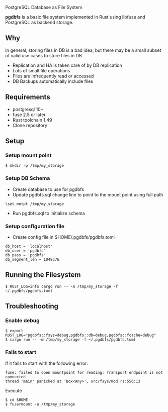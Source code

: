 PostgreSQL Database as File System

**pgdbfs** is a basic file system implemented in Rust using libfuse and PostgreSQL as backend storage.

## Why

In general, storing files in DB is a bad idea, but there may be a small subset of valid use cases to store files in DB

  - Replication and HA is taken care of by DB replication
  - Lots of small file operations
  - Files are infrequently read or accessed
  - DB Backups automatically include files

## Requirements
- postgresql 10+
- fuse 2.5 or later
- Rust toolchain 1.49
- Clone repository 

## Setup

### Setup mount point
```
$ mkdir -p /tmp/my_storage
```

### Setup DB Schema

- Create database to use for pgdbfs
- Update pgdbfs.sql change line to point to the mount point using full path
```
\set mntpt /tmp/my_storage
```
- Run pgdbfs.sql to initialize schema

### Setup configuration file

- Create config file in $HOME/.pgdbfs/pgdbfs.toml

```
db_host = 'localhost'
db_user = 'pgdbfs'
db_pass = 'pgdbfs'
db_segment_len = 1048576
```
## Running the Filesystem
```
$ RUST_LOG=info cargo run -- -m /tmp/my_storage -f ~/.pgdbfs/pgdbfs.toml
```
## Troubleshooting

### Enable debug
```
$ export RUST_LOG="pgdbfs::fsys=debug,pgdbfs::db=debug,pgdbfs::fcache=debug"
$ cargo run -- -m /tmp/my_storage -f ~/.pgdbfs/pgdbfs.toml
```

### Fails to start

If it fails to start with the following error:

```
fuse: failed to open mountpoint for reading: Transport endpoint is not connected
thread 'main' panicked at 'Box<Any>', src/fsys/mod.rs:556:13
```
Execute
```
$ cd $HOME
$ fusermount -u /tmp/my_storage
```
